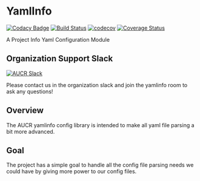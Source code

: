 # YamlInfo
[![Codacy Badge](https://api.codacy.com/project/badge/Grade/c98f344fc6b44e8fac3757c7d87baceb)](https://app.codacy.com/gh/AUCR/YamlInfo?utm_source=github.com&utm_medium=referral&utm_content=AUCR/YamlInfo&utm_campaign=Badge_Grade_Dashboard)
[![Build Status](https://travis-ci.org/AUCR/YamlInfo.svg?branch=master)](https://travis-ci.org/AUCR/YamlInfo)
[![codecov](https://codecov.io/gh/AUCR/YamlInfo/branch/master/graph/badge.svg)](https://codecov.io/gh/AUCR/YamlInfo)
[![Coverage Status](https://coveralls.io/repos/github/AUCR/YamlInfo/badge.svg)](https://coveralls.io/github/AUCR/YamlInfo)

A Project Info Yaml Configuration Module

## Organization Support Slack
[![AUCR Slack](https://slack.aucr.io/badge.svg)](https://slack.aucr.io/)

Please contact us in the organization slack and join the yamlinfo room to ask any questions!

## Overview

The AUCR yamlinfo config library is intended to make all yaml file parsing a bit more advanced. 

## Goal

The project has a simple goal to handle all the config file parsing needs we could have by giving more power to our config files.

